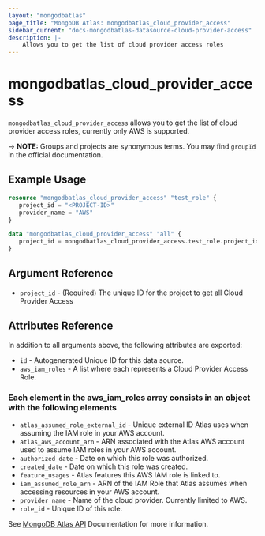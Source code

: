 ```yaml
---
layout: "mongodbatlas"
page_title: "MongoDB Atlas: mongodbatlas_cloud_provider_access"
sidebar_current: "docs-mongodbatlas-datasource-cloud-provider-access"
description: |-
    Allows you to get the list of cloud provider access roles
---
```


# mongodbatlas_cloud_provider_access

`mongodbatlas_cloud_provider_access` allows you to get the list of cloud provider access roles, currently only AWS is supported.

-> **NOTE:** Groups and projects are synonymous terms. You may find `groupId` in the official documentation.

## Example Usage
```terraform
resource "mongodbatlas_cloud_provider_access" "test_role" {
   project_id = "<PROJECT-ID>"
   provider_name = "AWS"
}

data "mongodbatlas_cloud_provider_access" "all" {
   project_id = mongodbatlas_cloud_provider_access.test_role.project_id
}
```

## Argument Reference

* `project_id` - (Required) The unique ID for the project to get all Cloud Provider Access 

## Attributes Reference

In addition to all arguments above, the following attributes are exported:

* `id` - Autogenerated Unique ID for this data source.
* `aws_iam_roles` - A list where each represents a Cloud Provider Access Role.

### Each element in the aws_iam_roles array consists in an object with the following elements

* `atlas_assumed_role_external_id` - Unique external ID Atlas uses when assuming the IAM role in your AWS account.
* `atlas_aws_account_arn`          - ARN associated with the Atlas AWS account used to assume IAM roles in your AWS account.
* `authorized_date`                - Date on which this role was authorized.
* `created_date`                   - Date on which this role was created.
* `feature_usages`                 - Atlas features this AWS IAM role is linked to.
* `iam_assumed_role_arn`           - ARN of the IAM Role that Atlas assumes when accessing resources in your AWS account.
* `provider_name`                  - Name of the cloud provider. Currently limited to AWS.
* `role_id`                        - Unique ID of this role.


See [MongoDB Atlas API](https://docs.atlas.mongodb.com/reference/api/cloud-provider-access-get-roles/) Documentation for more information.